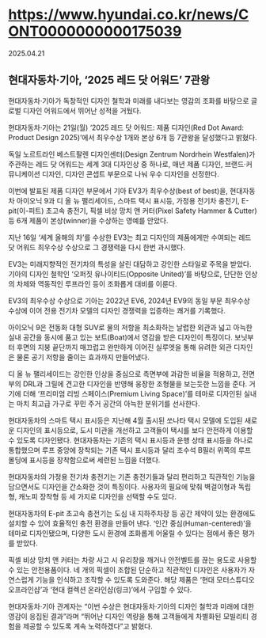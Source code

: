 # https://www.hyundai.co.kr/news/CONT0000000000175039

2025.04.21

## 현대자동차·기아, ‘2025 레드 닷 어워드’ 7관왕

현대자동차·기아가 독창적인 디자인 철학과 미래를 내다보는 영감의 조화를 바탕으로 글로벌 디자인 어워드에서 뛰어난 성적을 거뒀다.

현대자동차·기아는 21일(월) ‘2025 레드 닷 어워드: 제품 디자인(Red Dot Award: Product Design 2025)’에서 최우수상 1개와 본상 6개 등 7관왕을 달성했다고 밝혔다.

독일 노르트라인 베스트팔렌 디자인센터(Design Zentrum Nordrhein Westfalen)가 주관하는 레드 닷 어워드는 세계 3대 디자인상 중 하나로, 매년 제품 디자인, 브랜드·커뮤니케이션 디자인, 디자인 콘셉트 부문으로 나눠 우수 디자인을 선정한다.

이번에 발표된 제품 디자인 부문에서 기아 EV3가 최우수상(best of best)을, 현대자동차 아이오닉 9과 디 올 뉴 팰리세이드, 스마트 택시 표시등, 가정용 전기차 충전기, E-pit(이-피트) 초고속 충전기, 픽셀 비상 망치 앤 커터(Pixel Safety Hammer & Cutter) 등 6개 제품이 본상(winner)을 수상하는 영예를 안았다.

지난 16일 ‘세계 올해의 차’를 수상한 EV3는 최고 디자인의 제품에게만 수여되는 레드 닷 어워드 최우수상 수상으로 그 경쟁력을 다시 한번 과시했다.

EV3는 미래지향적인 전기차의 특성을 살린 대담하고 강인한 스타일로 주목을 받았다. 기아의 디자인 철학인 ‘오퍼짓 유나이티드(Opposite United)’를 바탕으로, 단단한 인상의 차체와 역동적인 루프라인 등이 조화롭게 대비를 이룬다.

EV3의 최우수상 수상으로 기아는 2022년 EV6, 2024년 EV9의 동일 부문 최우수상 수상에 이어 전용 전기차 모델의 디자인 경쟁력을 입증하는 쾌거를 기록했다.

아이오닉 9은 전동화 대형 SUV로 물의 저항을 최소화하는 날렵한 외관과 넓고 아늑한 실내 공간을 동시에 품고 있는 보트(Boat)에서 영감을 받은 디자인이 특징이다. 보닛부터 후면의 지붕 끝단까지 매끄럽고 완만하게 이어진 실루엣을 통해 유려한 외관 디자인은 물론 공기 저항을 줄이는 효과까지 만들어냈다.

디 올 뉴 팰리세이드는 강인한 인상을 중심으로 측면부에 과감한 비율을 적용하고, 전면부의 DRL과 그릴에 견고한 디자인을 반영해 웅장한 조형물을 보는듯한 느낌을 준다. 거기에 더해 ‘프리미엄 리빙 스페이스(Premium Living Space)’를 테마로 디자인된 실내는 마치 최고급 가구로 꾸민 주거 공간의 아늑한 분위기를 선사한다.

현대자동차의 스마트 택시 표시등은 지난해 4월 출시된 쏘나타 택시 모델에 도입된 새로운 디자인의 표시등으로, 도시 미관을 개선하고 고객들이 택시를 보다 안전하게 이용할 수 있도록 디자인됐다. 현대자동차는 기존의 택시 표시등과 운행 상태 표시등을 하나로 통합했으며 루프 중앙에 장착되는 기존 택시 표시등과 달리 조수석 B필러 위쪽의 루프 몰딩에 표시등을 장착함으로써 세련된 느낌을 더했다.

현대자동차의 가정용 전기차 충전기는 기존 충전기들과 달리 편리하고 직관적인 기능을 담으면서도 디자인을 간소화한 것이 특징이다. 사용자의 필요에 맞춰 벽걸이형과 독립형, 캐노피 장착형 등 세 가지로 디자인을 선택할 수도 있다.

현대자동차의 E-pit 초고속 충전기는 도심 내 지하주차장 등 공간 제약이 있는 환경에도 설치할 수 있어 효율적인 충전 환경을 만들어 낸다. ‘인간 중심(Human-centered)’을 테마로 디자인됐으며, 다양한 도시 환경에 조화롭게 어울릴 수 있다는 점에서 좋은 평가를 받았다.

픽셀 비상 망치 앤 커터는 차량 사고 시 유리창을 깨거나 안전벨트를 끊는 용도로 사용할 수 있는 안전용품이다. 네 개의 픽셀이 조합된 단순하고 직관적인 디자인은 사용자가 자연스럽게 기능을 인식하고 조작할 수 있도록 도와준다. 해당 제품은 ‘현대 모터스튜디오 오프라인샵’과 ‘현대 컬렉션 온라인샵(링크)’에서 구입할 수 있다.

현대자동차·기아 관계자는 “이번 수상은 현대자동차·기아의 디자인 철학과 미래에 대한 영감이 응집된 결과”라며 “뛰어난 디자인 역량을 통해 고객들에게 차별화된 모빌리티 경험을 제공할 수 있도록 계속 노력하겠다”고 밝혔다.
